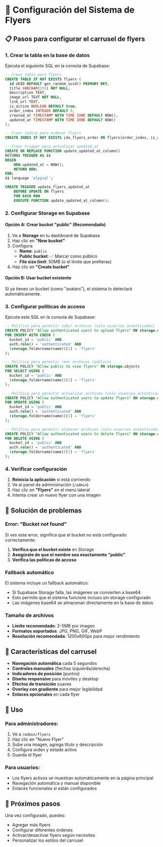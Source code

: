 # 🎯 Configuración del Sistema de Flyers

## 📋 Pasos para configurar el carrusel de flyers

### 1. Crear la tabla en la base de datos

Ejecuta el siguiente SQL en la consola de Supabase:

```sql
-- Crear tabla para flyers
CREATE TABLE IF NOT EXISTS flyers (
  id UUID DEFAULT gen_random_uuid() PRIMARY KEY,
  title VARCHAR(255) NOT NULL,
  description TEXT,
  image_url TEXT NOT NULL,
  link_url TEXT,
  is_active BOOLEAN DEFAULT true,
  order_index INTEGER DEFAULT 0,
  created_at TIMESTAMP WITH TIME ZONE DEFAULT NOW(),
  updated_at TIMESTAMP WITH TIME ZONE DEFAULT NOW()
);

-- Crear índice para ordenar flyers
CREATE INDEX IF NOT EXISTS idx_flyers_order ON flyers(order_index, is_active);

-- Crear trigger para actualizar updated_at
CREATE OR REPLACE FUNCTION update_updated_at_column()
RETURNS TRIGGER AS $$
BEGIN
    NEW.updated_at = NOW();
    RETURN NEW;
END;
$$ language 'plpgsql';

CREATE TRIGGER update_flyers_updated_at 
    BEFORE UPDATE ON flyers 
    FOR EACH ROW 
    EXECUTE FUNCTION update_updated_at_column();
```

### 2. Configurar Storage en Supabase

#### Opción A: Crear bucket "public" (Recomendado)

1. Ve a **Storage** en tu dashboard de Supabase
2. Haz clic en **"New bucket"**
3. Configura:
   - **Name**: `public`
   - **Public bucket**: ✅ Marcar como público
   - **File size limit**: 50MB (o el límite que prefieras)
4. Haz clic en **"Create bucket"**

#### Opción B: Usar bucket existente

Si ya tienes un bucket (como "avatars"), el sistema lo detectará automáticamente.

### 3. Configurar políticas de acceso

Ejecuta este SQL en la consola de Supabase:

```sql
-- Política para permitir subir archivos (solo usuarios autenticados)
CREATE POLICY "Allow authenticated users to upload flyers" ON storage.objects
FOR INSERT WITH CHECK (
  bucket_id = 'public' AND 
  auth.role() = 'authenticated' AND
  (storage.foldername(name))[1] = 'flyers'
);

-- Política para permitir leer archivos (público)
CREATE POLICY "Allow public to view flyers" ON storage.objects
FOR SELECT USING (
  bucket_id = 'public' AND
  (storage.foldername(name))[1] = 'flyers'
);

-- Política para permitir actualizar archivos (solo usuarios autenticados)
CREATE POLICY "Allow authenticated users to update flyers" ON storage.objects
FOR UPDATE USING (
  bucket_id = 'public' AND 
  auth.role() = 'authenticated' AND
  (storage.foldername(name))[1] = 'flyers'
);

-- Política para permitir eliminar archivos (solo usuarios autenticados)
CREATE POLICY "Allow authenticated users to delete flyers" ON storage.objects
FOR DELETE USING (
  bucket_id = 'public' AND 
  auth.role() = 'authenticated' AND
  (storage.foldername(name))[1] = 'flyers'
);
```

### 4. Verificar configuración

1. **Reinicia la aplicación** si está corriendo
2. Ve al panel de administración (`/admin`)
3. Haz clic en **"Flyers"** en el menú lateral
4. Intenta crear un nuevo flyer con una imagen

## 🔧 Solución de problemas

### Error: "Bucket not found"

Si ves este error, significa que el bucket no está configurado correctamente:

1. **Verifica que el bucket existe** en Storage
2. **Asegúrate de que el nombre sea exactamente "public"**
3. **Verifica las políticas de acceso**

### Fallback automático

El sistema incluye un fallback automático:
- Si Supabase Storage falla, las imágenes se convierten a base64
- Esto permite que el sistema funcione incluso sin storage configurado
- Las imágenes base64 se almacenan directamente en la base de datos

### Tamaño de archivos

- **Límite recomendado**: 2-5MB por imagen
- **Formatos soportados**: JPG, PNG, GIF, WebP
- **Resolución recomendada**: 1200x600px para mejor rendimiento

## 🎨 Características del carrusel

- **Navegación automática** cada 5 segundos
- **Controles manuales** (flechas izquierda/derecha)
- **Indicadores de posición** (puntos)
- **Diseño responsive** para móviles y desktop
- **Efectos de transición** suaves
- **Overlay con gradiente** para mejor legibilidad
- **Enlaces opcionales** en cada flyer

## 📱 Uso

### Para administradores:
1. Ve a `/admin/flyers`
2. Haz clic en "Nuevo Flyer"
3. Sube una imagen, agrega título y descripción
4. Configura orden y estado activo
5. Guarda el flyer

### Para usuarios:
- Los flyers activos se muestran automáticamente en la página principal
- Navegación automática y manual disponible
- Enlaces funcionales si están configurados

## 🚀 Próximos pasos

Una vez configurado, puedes:
- Agregar más flyers
- Configurar diferentes órdenes
- Activar/desactivar flyers según necesites
- Personalizar los estilos del carrusel 